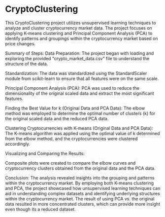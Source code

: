 # CryptoClustering
This CryptoClustering project utilizes unsupervised learning techniques to analyze and cluster cryptocurrency market data. The project focuses on applying K-means clustering and Principal Component Analysis (PCA) to identify patterns and groupings within the cryptocurrency market based on price changes.

Summary of Steps:
Data Preparation:
The project began with loading and exploring the provided "crypto_market_data.csv" file to understand the structure of the data.

Standardization:
The data was standardized using the StandardScaler module from scikit-learn to ensure that all features were on the same scale.

Principal Component Analysis (PCA):
PCA was used to reduce the dimensionality of the original scaled data and extract the most significant features.

Finding the Best Value for k (Original Data and PCA Data):
The elbow method was employed to determine the optimal number of clusters (k) for the original scaled data and the reduced PCA data.

Clustering Cryptocurrencies with K-means (Original Data and PCA Data):
The K-means algorithm was applied using the optimal value of k determined from the elbow method, and the cryptocurrencies were clustered accordingly.

Visualizing and Comparing the Results:

Composite plots were created to compare the elbow curves and cryptocurrency clusters obtained from the original data and the PCA data.

Conclusion:
The analysis revealed insights into the grouping and patterns within the cryptocurrency market. By employing both K-means clustering and PCA, the project showcased how unsupervised learning techniques can aid in understanding complex datasets and identifying underlying structures within the cryptocurrency market. The result of using PCA vs. the original data resulted in more concentrated clusters, which can provide more insight even though its a reduced dataset.
